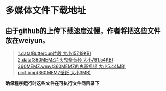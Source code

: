 # 多媒体文件下载地址
## 由于github的上传下载速度过慢，作者将把这些文件放在weiyun。
> [1.data(Buttercup片段 大小157.19KB)](https://share.weiyun.com/aaj2qb8L)  
> [2.data(360MEMZ片头鬼畜音频 大小791.54KB)](https://share.weiyun.com/kli2ZkS3)  
> [360MEMZ.wmv(360MEMZ的鬼畜视频 大小5.44MB)](https://share.weiyun.com/owQbPxz3)
> [pic1.bmp(360MEMZ壁纸 大小3MB)](https://share.weiyun.com/wqScqUW1)
  
**确保程序运行时这些文件在可执行文件同目录下**  
